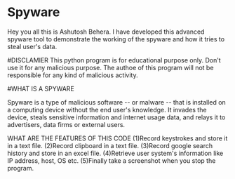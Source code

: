 # Spyware

Hey you all this is Ashutosh Behera. I have developed this advanced spyware tool to demonstrate the working of the spyware and how it tries to steal user's data.

#DISCLAMIER
This python program is for educational purpose only. Don't use it for any malicious purpose. The authoe of this program will not be responsible for any kind of malicious activity.

#WHAT IS A SPYWARE

Spyware is a type of malicious software -- or malware -- that is installed on a computing device without the end user's knowledge. It invades the device, steals sensitive information and internet usage data, and relays it to advertisers, data firms or external users.

WHAT ARE THE FEATURES OF THIS CODE
(1)Record keystrokes and store it in a text file.
(2)Record clipboard in a text file.
(3)Record google search history and store in an excel file.
(4)Retrieve user system's information like IP address, host, OS etc.
(5)Finally take a screenshot when you stop the program.


